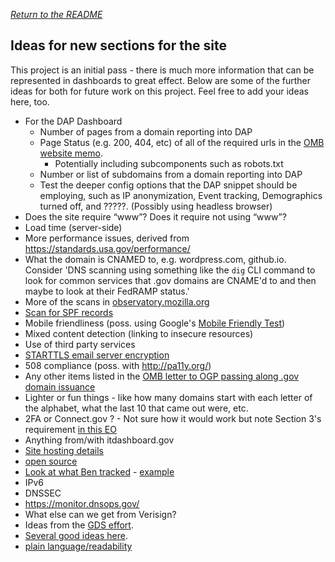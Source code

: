_[Return to the README](https://github.com/18F/pulse#readme)_

## Ideas for new sections for the site

This project is an initial pass - there is much more information that can be represented in dashboards to great effect.  Below are some of the further ideas for both for future work on this project.  Feel free to add your ideas here, too.

* For the DAP Dashboard
  * Number of pages from a domain reporting into DAP
  * Page Status (e.g. 200, 404, etc) of all of the required urls in the [OMB website memo](https://www.whitehouse.gov/sites/default/files/omb/memoranda/2017/m-17-06.pdf).  
    * Potentially including subcomponents such as robots.txt
  * Number or list of subdomains from a domain reporting into DAP
  * Test the deeper config options that the DAP snippet should be employing, such as IP anonymization, Event tracking, Demographics turned off, and ?????.  (Possibly using headless browser)
* Does the site require “www”? Does it require not using “www”?
* Load time (server-side)
* More performance issues, derived from https://standards.usa.gov/performance/
* What the domain is CNAMED to, e.g. wordpress.com, github.io.  Consider 'DNS scanning using something like the `dig` CLI command to look for common services that .gov domains are CNAME'd to and then maybe to look at their FedRAMP status.'
* More of the scans in [observatory.mozilla.org](https://observatory.mozilla.org)
* [Scan for SPF records](https://github.com/18F/pulse/issues/424)
* Mobile friendliness (poss. using Google's [Mobile Friendly Test](http://www.nextgov.com/mobile/2015/04/here-are-agency-websites-google-doesnt-think-are-mobile-friendly/110812/?oref=ng-relatedstories))
* Mixed content detection (linking to insecure resources)
* Use of third party services
* [STARTTLS email server encryption](https://github.com/18F/pulse/issues/218)
* 508 compliance (poss. with http://pa11y.org/)
* Any other items listed in the [OMB letter to OGP passing along .gov domain issuance](https://www.whitehouse.gov/sites/default/files/omb/egov/memo/policies-for-dot-gov-domain-issuance-for-federal-agency-public-websites.pdf)
* Lighter or fun things - like how many domains start with each letter of the alphabet, what the last 10 that came out were, etc.
* 2FA or Connect.gov ?  - Not sure how it would work but note Section 3's requirement [in this EO](https://www.whitehouse.gov/the-press-office/2014/10/17/executive-order-improving-security-consumer-financial-transactions)
* Anything from/with itdashboard.gov
* [Site hosting details](https://github.com/18F/pulse/issues/217)
* [open source](https://github.com/18F/pulse/issues/204)
* [Look at what Ben tracked](http://ben.balter.com/2011/09/07/analysis-of-federal-executive-domains/) - [example](https://site-inspector.herokuapp.com/domains/state.gov)
* IPv6
* DNSSEC
* https://monitor.dnsops.gov/
* What else can we get from Verisign?
* Ideas from the [GDS effort](https://www.ncsc.gov.uk/blog-post/web-check-helping-you-secure-your-public-sector-websites).
* [Several good ideas here](https://github.com/18F/pulse/issues/733#issue-262290981).  
* [plain language/readability](https://github.com/18F/pulse/issues/594#issuecomment-262977287)
